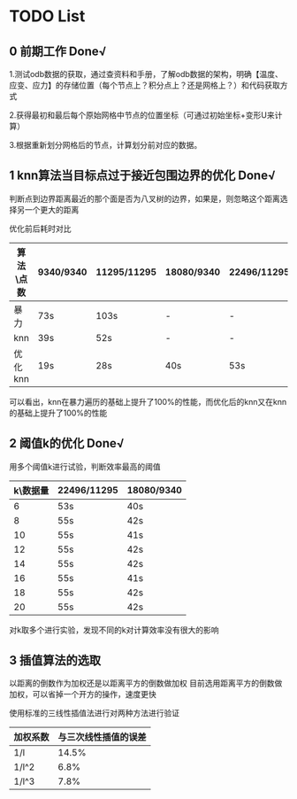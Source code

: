 # TODO List


## 0 前期工作 Done√
1.测试odb数据的获取，通过查资料和手册，了解odb数据的架构，明确【温度、应变、应力】的存储位置（每个节点上？积分点上？还是网格上？）和代码获取方式

2.获得最初和最后每个原始网格中节点的位置坐标（可通过初始坐标+变形U来计算）

3.根据重新划分网格后的节点，计算划分前对应的数据。

## 1 knn算法当目标点过于接近包围边界的优化 Done√
判断点到边界距离最近的那个面是否为八叉树的边界，如果是，则忽略这个距离选择另一个更大的距离

优化前后耗时对比

| 算法\点数 | 9340/9340 | 11295/11295 | 18080/9340 | 22496/11295 |
| --- | --- | --- | --- | --- |
| 暴力 | 73s | 103s | - | - |
| knn | 39s | 52s | - | - |
| 优化knn | 19s | 28s | 40s | 53s |

可以看出，knn在暴力遍历的基础上提升了100%的性能，而优化后的knn又在knn的基础上提升了100%的性能

## 2 阈值k的优化 Done√
用多个阈值k进行试验，判断效率最高的阈值

| k\数据量 | 22496/11295 | 18080/9340 |
| --- | --- | --- |
|6|53s|40s|
|8|55s|42s|
|10|55s|41s|
|12|55s|42s|
|14|55s|42s|
|16|55s|41s|
|18|55s|42s|
|20|55s|42s|
对k取多个进行实验，发现不同的k对计算效率没有很大的影响

## 3 插值算法的选取
以距离的倒数作为加权还是以距离平方的倒数做加权
目前选用距离平方的倒数做加权，可以省掉一个开方的操作，速度更快

使用标准的三线性插值法进行对两种方法进行验证

| 加权系数 | 与三次线性插值的误差 |
| --- | --- |
|1/l|14.5%|
|1/l^2|6.8%|
|1/l^3|7.8%|
